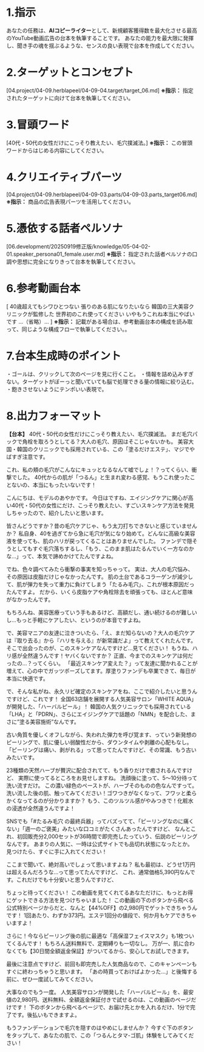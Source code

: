 # 1.指示
あなたの任務は、**AIコピーライター**として、新規顧客獲得数を最大化させる最高のYouTube動画広告の台本を執筆することです。
あなたの能力を最大限に発揮し、聞き手の魂を揺ぶるような、センスの良い表現で台本を作成してください。

# 2.ターゲットとコンセプト

[04.project/04-09.herblapeel/04-09-04.target/target_06.md]
**※指示：** 指定されたターゲットに向けて台本を執筆してください。

# 3.冒頭ワード

[40代・50代の女性だけにこっそり教えたい、毛穴撲滅法。]
**※指示：** この冒頭ワードからはじめる内容にしてください。

# 4.クリエイティブパーツ

[04.project/04-09.herblapeel/04-09-03.parts/04-09-03.parts_target06.md]
**※指示：** 商品の広告表現パーツを活用してください。

# 5.憑依する話者ペルソナ

[06.development/20250919修正版/knowledge/05-04-02-01.speaker_persona01_female.user.md]
**※指示：** 指定された話者ペルソナの口調や思想に完全になりきって台本を執筆してください。

# 6.参考動画台本

[
40歳超えてもシワひとつない 張りのある肌になりたいなら
韓国の三大美容クリニックが監修した 世界初のこれ使ってください
いやもうこれね本当にやばいです
...（省略）...
]
**※指示：** 記載がある場合は、参考動画台本の構成を読み取って、同じような構成フローで執筆してください。。

# 7.台本生成時のポイント
・ゴールは、クリックして次のページを見に行くこと。
・情報を詰め込みすぎない。ターゲットがぼーっと聞いていても脳で処理できる量の情報に絞り込む。
・飽きさせないようにテンポいい表現で。

# 8.出力フォーマット

**【台本】**
40代・50代の女性だけにこっそり教えたい、毛穴撲滅法。
まだ毛穴パックで角栓を取ろうとしてる？大人の毛穴、原因はそこじゃないかも。
美容大国・韓国のクリニックでも採用されている、この「塗るだけエステ」、マジでやばすぎ注意です。

これ、私の頬の毛穴がこんなにキュッとなるなんて嘘でしょ！？ってくらい、衝撃でした。
40代からの肌が「つるん」と生まれ変わる感覚、もうこれ使ったことないの、本当にもったいないです！

こんにちは、モデルのあやかです。
今日はですね、エイジングケアに関心が高い40代・50代の女性にだけ、こっそり教えたい、すごいスキンケア方法を発見しちゃったので、紹介したいと思います。

皆さんどうですか？昔の毛穴ケアじゃ、もう太刀打ちできないと感じていませんか？
私自身、40を過ぎてから急に毛穴が気になり始めて。どんなに高級な美容液を使っても、肌のハリが戻ってくることはありませんでした。
ファンデで隠そうとしてもすぐ毛穴落ちするし、「もう、このまま肌はたるんでいく一方なのかな…」って、本気で諦めかけてたんですよね。

でね、色々調べてみたら衝撃の事実を知っちゃって。
実は、大人の毛穴悩み、その原因は皮脂だけじゃなかったんです。
肌の土台であるコラーゲンが減少して、肌が弾力を失って重力に負けてしまう「たるみ毛穴」、これが根本原因だったんですよ。
だから、いくら皮脂ケアや角栓除去を頑張っても、ほとんど意味がなかったんです。

もちろんね、美容医療っていう手もあるけど、高額だし、通い続けるのが難しいし…もっと手軽にケアしたい、というのが本音ですよね。

で、美容マニアの友達に泣きついたら、「え、まだ知らないの？大人の毛穴ケアは『取り去る』から『ハリを与える』が新常識だよ」って教えてくれたんです。
そこで出会ったのが、このスキンケアなんですけど…見てください！
もうね、ハリ感が全然違うんです！ヤバくないですか？
正直、今までのスキンケアは何だったの…？ってくらい。
「最近スキンケア変えた？」って友達に聞かれることが増えて、心の中でガッツポーズしてます。厚塗りファンデも卒業できて、毎日が本当に快適です。

で、そんな私がね、永久リピ確定のスキンケアをね、ここで紹介したいと思うんですけど、これです！
全国63店舗を展開する人気美容サロン「WHITE AQUA」が開発した、「ハーバルピール」！
韓国の人気クリニックでも採用されている「LHA」と「PDRN」、さらにエイジングケアで話題の「NMN」を配合した、まさに”塗る美容施術”なんです。

古い角質を優しくオフしながら、失われた弾力を呼び覚ます、っていう新発想のピーリングで、肌に優しい弱酸性だから、ダウンタイムや剥離の心配もなし。
「ピーリングは痛い、剥がれる」って思ってたんですけど、その常識、もう古いみたいです。

23種類の天然ハーブが贅沢に配合されてて、もう香りだけで癒されるんですけど、
実際に使ってるところをお見せしますね。
洗顔後に塗って、5〜10分待って洗い流すだけ。
この濃い緑色のペーストが、ハーブそのものの色なんですって。
洗い流した後の肌、触ってみてください！ゴワつきがなくなって、フワッと柔らかくなってるのが分かりますか？
もう、このツルツル感がやみつきで！化粧水の浸透が全然違うんですよ！

SNSでも「#たるみ毛穴 の最終兵器」ってバズってて、「ピーリングなのに痛くない」「週一のご褒美」みたいな口コミがたくさんあったんですけど、
なんとこれ、初回販売分2,000セットが36時間で即完売したっていう、伝説のピーリングなんです。
あまりの人気に、一時は公式サイトでも品切れ状態になったとか。見つけたら、すぐに手に入れてください！

ここまで聞いて、絶対高いでしょって思いますよね？
私も最初は、どうせ1万円は超えるんだろうな…って思ってたんですけど、
これ、通常価格5,390円なんです。これだけでも十分安いと思うんですけど、

ちょっと待ってください！
この動画を見てくれてるあなただけに、もっとお得にゲットできる方法を見つけちゃいました！
この動画の下のボタンから飛べる公式特別ページからだと、なんと【44%OFF】の2,980円でゲットできちゃうんです！
1回あたり、わずか373円。エステ1回分の値段で、何か月もケアできちゃいますよ！

さらに！今ならピーリング後の肌に最適な「高保湿フェイスマスク」も1枚ついてくるんです！
もちろん送料無料で、定期縛りも一切なし。
万が一、肌に合わなくても【30日間全額返金保証】がついてるから、安心してお試しできます。

最後に注意点ですけど、前回も即完売した人気商品なので、このキャンペーンもすぐに終わっちゃうと思います。
「あの時買っておけばよかった…」と後悔する前に、ぜひ一度試してみてください。

大事なのでもう一度。
人気美容サロンが開発した「ハーバルピール」を、最安値の2,980円、送料無料、全額返金保証付きで試せるのは、この動画のページだけです！
下のボタンから飛べるページで、お届け先とかを入れるだけ、1分で完了です。後払いもできますよ。

もうファンデーションで毛穴を隠すのはやめにしませんか？
今すぐ下のボタンをタップして、あなたの肌で、この「つるんとタマ-ゴ肌」体験をしてみてください！
